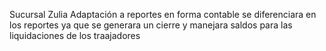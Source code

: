 Sucursal Zulia
Adaptación a reportes en forma contable
se diferenciara en los reportes 
ya que se generara un cierre y manejara saldos para las liquidaciones de los traajadores
